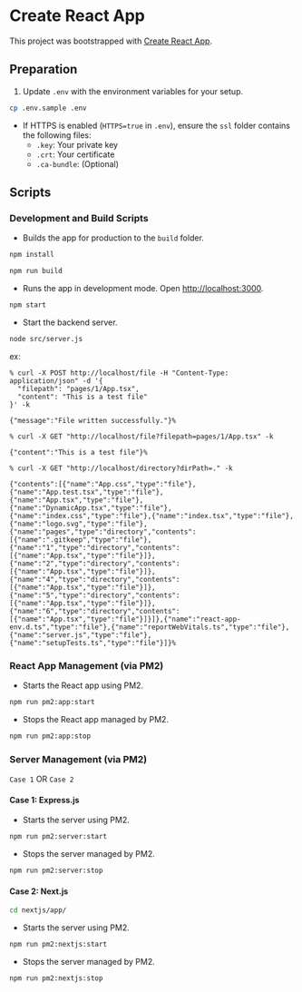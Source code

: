 # Create React App

This project was bootstrapped with [Create React App](https://github.com/facebook/create-react-app).

## Preparation

1. Update `.env` with the environment variables for your setup.

```bash
cp .env.sample .env
```   

- If HTTPS is enabled (`HTTPS=true` in `.env`), ensure the `ssl` folder contains the following files:
    - `.key`: Your private key
    - `.crt`: Your certificate
    - `.ca-bundle`: (Optional)

## Scripts

### Development and Build Scripts

- Builds the app for production to the `build` folder.

```bash
npm install
```

```bash
npm run build
```

- Runs the app in development mode. Open [http://localhost:3000](http://localhost:3000).

```bash
npm start
```

- Start the backend server.

```bash
node src/server.js
```

ex: 

```
% curl -X POST http://localhost/file -H "Content-Type: application/json" -d '{
  "filepath": "pages/1/App.tsx", 
  "content": "This is a test file"
}' -k

{"message":"File written successfully."}%   
```

```
% curl -X GET "http://localhost/file?filepath=pages/1/App.tsx" -k

{"content":"This is a test file"}%                           
```

```
% curl -X GET "http://localhost/directory?dirPath=." -k   

{"contents":[{"name":"App.css","type":"file"},{"name":"App.test.tsx","type":"file"},{"name":"App.tsx","type":"file"},{"name":"DynamicApp.tsx","type":"file"},{"name":"index.css","type":"file"},{"name":"index.tsx","type":"file"},{"name":"logo.svg","type":"file"},{"name":"pages","type":"directory","contents":[{"name":".gitkeep","type":"file"},{"name":"1","type":"directory","contents":[{"name":"App.tsx","type":"file"}]},{"name":"2","type":"directory","contents":[{"name":"App.tsx","type":"file"}]},{"name":"4","type":"directory","contents":[{"name":"App.tsx","type":"file"}]},{"name":"5","type":"directory","contents":[{"name":"App.tsx","type":"file"}]},{"name":"6","type":"directory","contents":[{"name":"App.tsx","type":"file"}]}]},{"name":"react-app-env.d.ts","type":"file"},{"name":"reportWebVitals.ts","type":"file"},{"name":"server.js","type":"file"},{"name":"setupTests.ts","type":"file"}]}%  
```

### React App Management (via PM2)

- Starts the React app using PM2.

```bash
npm run pm2:app:start
```

- Stops the React app managed by PM2.

```bash
npm run pm2:app:stop
```

### Server Management (via PM2)

`Case 1` OR `Case 2`

#### Case 1: Express.js

- Starts the server using PM2.

```bash
npm run pm2:server:start
```

- Stops the server managed by PM2.

```bash
npm run pm2:server:stop
```

#### Case 2: Next.js

```bash
cd nextjs/app/
```

- Starts the server using PM2.

```bash
npm run pm2:nextjs:start
```

- Stops the server managed by PM2.

```bash
npm run pm2:nextjs:stop
```

